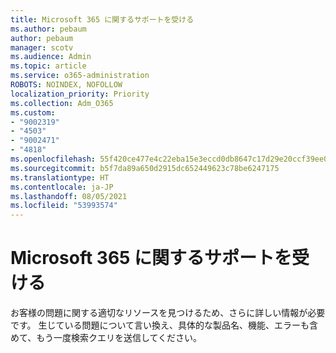 ```yaml
---
title: Microsoft 365 に関するサポートを受ける
ms.author: pebaum
author: pebaum
manager: scotv
ms.audience: Admin
ms.topic: article
ms.service: o365-administration
ROBOTS: NOINDEX, NOFOLLOW
localization_priority: Priority
ms.collection: Adm_O365
ms.custom:
- "9002319"
- "4503"
- "9002471"
- "4818"
ms.openlocfilehash: 55f420ce477e4c22eba15e3eccd0db8647c17d29e20ccf39ee01f62f151db5c9
ms.sourcegitcommit: b5f7da89a650d2915dc652449623c78be6247175
ms.translationtype: HT
ms.contentlocale: ja-JP
ms.lasthandoff: 08/05/2021
ms.locfileid: "53993574"
---
```

# <a name="get-support-with-microsoft-365"></a>Microsoft 365 に関するサポートを受ける

お客様の問題に関する適切なリソースを見つけるため、さらに詳しい情報が必要です。 生じている問題について言い換え、具体的な製品名、機能、エラーも含めて、もう一度検索クエリを送信してください。
